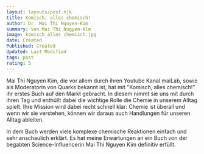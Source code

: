 ```yaml
---
layout: layouts/post.njk
title: Komisch, alles chemisch!
author: Dr. Mai Thi Nguyen-Kim
summary: von Mai Thi Nugyen-Kim
image: komisch_alles_chemisch.jpg
date: Created
Published: Created
Updated: Last Modified
tags: post
rating: 5
---
```


Mai Thi Nguyen Kim, die vor allem durch ihren Youtube Kanal maiLab, sowie als Moderatorin von Quarks bekannt ist, hat mit "Komisch, alles chemisch!" ihr erstes Buch auf den Markt gebracht. 
In diesem nimmt sie uns mit durch ihren Tag und enthüllt dabei die wichtige Rolle die Chemie in unserem Alltag spielt. Ihre Mission wird dabei recht schnell klar: Chemie ist überall und wenn wir sie verstehen, können wir daraus auch Handlungen für unseren Alltag ableiten.

In dem Buch werden viele komplexe chemische Reaktionen einfach und sehr anschaulich erklärt. Es hat meine Erwartungen an ein Buch von der begabten Science-Influencerin Mai Thi Nguyen Kim definitiv erfüllt.